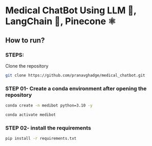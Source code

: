 # Medical ChatBot Using LLM 🧠, LangChain 🦜, Pinecone ⚛

## How to run?
### STEPS:

Clone the repository

```bash
git clone https://github.com/pranavghadge/medical_chatbot.git
```
### STEP 01- Create a conda environment after opening the repository

```bash
conda create -n medibot python=3.10 -y
```

```bash
conda activate medibot
```


### STEP 02- install the requirements
```bash
pip install -r requirements.txt
```

